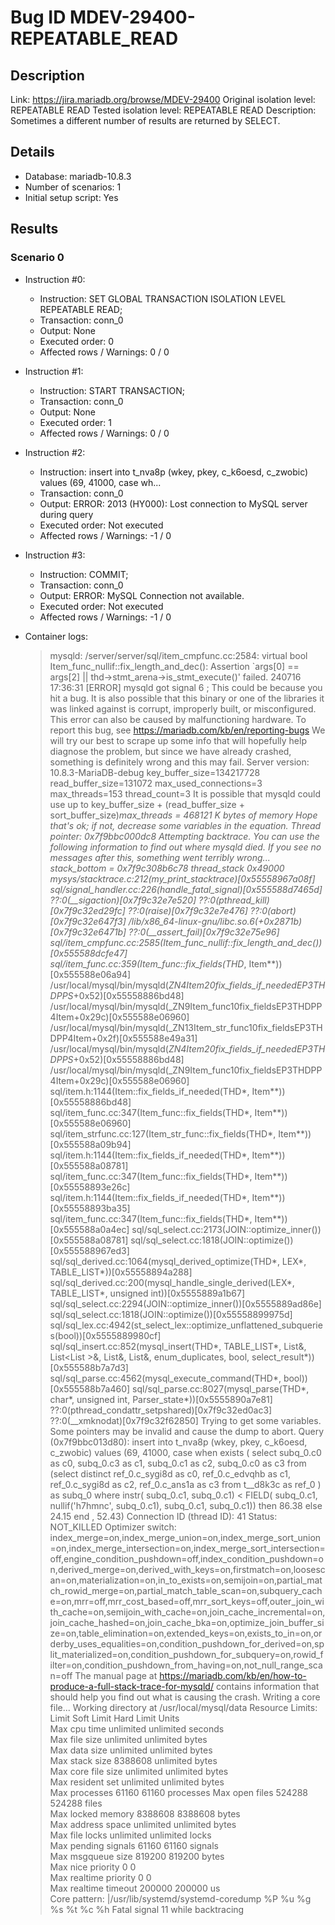 # Bug ID MDEV-29400-REPEATABLE_READ

## Description

Link:                     https://jira.mariadb.org/browse/MDEV-29400
Original isolation level: REPEATABLE READ
Tested isolation level:   REPEATABLE READ
Description:              Sometimes a different number of results are returned by SELECT.


## Details
 * Database: mariadb-10.8.3
 * Number of scenarios: 1
 * Initial setup script: Yes

## Results
### Scenario 0
 * Instruction #0:
     - Instruction:  SET GLOBAL TRANSACTION ISOLATION LEVEL REPEATABLE READ;
     - Transaction: conn_0
     - Output: None
     - Executed order: 0
     - Affected rows / Warnings: 0 / 0
 * Instruction #1:
     - Instruction:  START TRANSACTION;
     - Transaction: conn_0
     - Output: None
     - Executed order: 1
     - Affected rows / Warnings: 0 / 0
 * Instruction #2:
     - Instruction:  insert into t_nva8p (wkey, pkey, c_k6oesd, c_zwobic) values (69, 41000, case wh...
     - Transaction: conn_0
     - Output: ERROR: 2013 (HY000): Lost connection to MySQL server during query
     - Executed order: Not executed
     - Affected rows / Warnings: -1 / 0
 * Instruction #3:
     - Instruction:  COMMIT;
     - Transaction: conn_0
     - Output: ERROR: MySQL Connection not available.
     - Executed order: Not executed
     - Affected rows / Warnings: -1 / 0

 * Container logs:
   > mysqld: /server/server/sql/item_cmpfunc.cc:2584: virtual bool Item_func_nullif::fix_length_and_dec(): Assertion `args[0] == args[2] || thd->stmt_arena->is_stmt_execute()' failed.
   > 240716 17:36:31 [ERROR] mysqld got signal 6 ;
   > This could be because you hit a bug. It is also possible that this binary
   > or one of the libraries it was linked against is corrupt, improperly built,
   > or misconfigured. This error can also be caused by malfunctioning hardware.
   > To report this bug, see https://mariadb.com/kb/en/reporting-bugs
   > We will try our best to scrape up some info that will hopefully help
   > diagnose the problem, but since we have already crashed, 
   > something is definitely wrong and this may fail.
   > Server version: 10.8.3-MariaDB-debug
   > key_buffer_size=134217728
   > read_buffer_size=131072
   > max_used_connections=3
   > max_threads=153
   > thread_count=3
   > It is possible that mysqld could use up to 
   > key_buffer_size + (read_buffer_size + sort_buffer_size)*max_threads = 468121 K  bytes of memory
   > Hope that's ok; if not, decrease some variables in the equation.
   > Thread pointer: 0x7f9bbc000dc8
   > Attempting backtrace. You can use the following information to find out
   > where mysqld died. If you see no messages after this, something went
   > terribly wrong...
   > stack_bottom = 0x7f9c308b6c78 thread_stack 0x49000
   > mysys/stacktrace.c:212(my_print_stacktrace)[0x55558967a08f]
   > sql/signal_handler.cc:226(handle_fatal_signal)[0x555588d7465d]
   > ??:0(__sigaction)[0x7f9c32e7e520]
   > ??:0(pthread_kill)[0x7f9c32ed29fc]
   > ??:0(raise)[0x7f9c32e7e476]
   > ??:0(abort)[0x7f9c32e647f3]
   > /lib/x86_64-linux-gnu/libc.so.6(+0x2871b)[0x7f9c32e6471b]
   > ??:0(__assert_fail)[0x7f9c32e75e96]
   > sql/item_cmpfunc.cc:2585(Item_func_nullif::fix_length_and_dec())[0x555588dcfe47]
   > sql/item_func.cc:359(Item_func::fix_fields(THD*, Item**))[0x555588e06a94]
   > /usr/local/mysql/bin/mysqld(_ZN4Item20fix_fields_if_neededEP3THDPPS_+0x52)[0x55558886bd48]
   > /usr/local/mysql/bin/mysqld(_ZN9Item_func10fix_fieldsEP3THDPP4Item+0x29c)[0x555588e06960]
   > /usr/local/mysql/bin/mysqld(_ZN13Item_str_func10fix_fieldsEP3THDPP4Item+0x2f)[0x555588e49a31]
   > /usr/local/mysql/bin/mysqld(_ZN4Item20fix_fields_if_neededEP3THDPPS_+0x52)[0x55558886bd48]
   > /usr/local/mysql/bin/mysqld(_ZN9Item_func10fix_fieldsEP3THDPP4Item+0x29c)[0x555588e06960]
   > sql/item.h:1144(Item::fix_fields_if_needed(THD*, Item**))[0x55558886bd48]
   > sql/item_func.cc:347(Item_func::fix_fields(THD*, Item**))[0x555588e06960]
   > sql/item_strfunc.cc:127(Item_str_func::fix_fields(THD*, Item**))[0x555588a09b94]
   > sql/item.h:1144(Item::fix_fields_if_needed(THD*, Item**))[0x555588a08781]
   > sql/item_func.cc:347(Item_func::fix_fields(THD*, Item**))[0x55558893e26c]
   > sql/item.h:1144(Item::fix_fields_if_needed(THD*, Item**))[0x55558893ba35]
   > sql/item_func.cc:347(Item_func::fix_fields(THD*, Item**))[0x555588a0a4ec]
   > sql/sql_select.cc:2173(JOIN::optimize_inner())[0x555588a08781]
   > sql/sql_select.cc:1818(JOIN::optimize())[0x555588967ed3]
   > sql/sql_derived.cc:1064(mysql_derived_optimize(THD*, LEX*, TABLE_LIST*))[0x55558894a288]
   > sql/sql_derived.cc:200(mysql_handle_single_derived(LEX*, TABLE_LIST*, unsigned int))[0x5555889a1b67]
   > sql/sql_select.cc:2294(JOIN::optimize_inner())[0x5555889ad86e]
   > sql/sql_select.cc:1818(JOIN::optimize())[0x55558899975d]
   > sql/sql_lex.cc:4942(st_select_lex::optimize_unflattened_subqueries(bool))[0x5555889980cf]
   > sql/sql_insert.cc:852(mysql_insert(THD*, TABLE_LIST*, List<Item>&, List<List<Item> >&, List<Item>&, List<Item>&, enum_duplicates, bool, select_result*))[0x555588b7a7d3]
   > sql/sql_parse.cc:4562(mysql_execute_command(THD*, bool))[0x555588b7a460]
   > sql/sql_parse.cc:8027(mysql_parse(THD*, char*, unsigned int, Parser_state*))[0x5555890a7e81]
   > ??:0(pthread_condattr_setpshared)[0x7f9c32ed0ac3]
   > ??:0(__xmknodat)[0x7f9c32f62850]
   > Trying to get some variables.
   > Some pointers may be invalid and cause the dump to abort.
   > Query (0x7f9bbc013d80): insert into t_nva8p (wkey, pkey, c_k6oesd, c_zwobic) values (69, 41000, case when exists ( select subq_0.c0 as c0, subq_0.c3 as c1, subq_0.c1 as c2, subq_0.c0 as c3 from (select distinct ref_0.c_sygi8d as c0, ref_0.c_edvqhb as c1, ref_0.c_sygi8d as c2, ref_0.c_ans1a as c3 from t__d8k3c as ref_0 ) as subq_0 where instr( subq_0.c1, subq_0.c1) < FIELD( subq_0.c1, nullif('h7hmnc', subq_0.c1), subq_0.c1, subq_0.c1)) then 86.38 else 24.15 end , 52.43)
   > Connection ID (thread ID): 41
   > Status: NOT_KILLED
   > Optimizer switch: index_merge=on,index_merge_union=on,index_merge_sort_union=on,index_merge_intersection=on,index_merge_sort_intersection=off,engine_condition_pushdown=off,index_condition_pushdown=on,derived_merge=on,derived_with_keys=on,firstmatch=on,loosescan=on,materialization=on,in_to_exists=on,semijoin=on,partial_match_rowid_merge=on,partial_match_table_scan=on,subquery_cache=on,mrr=off,mrr_cost_based=off,mrr_sort_keys=off,outer_join_with_cache=on,semijoin_with_cache=on,join_cache_incremental=on,join_cache_hashed=on,join_cache_bka=on,optimize_join_buffer_size=on,table_elimination=on,extended_keys=on,exists_to_in=on,orderby_uses_equalities=on,condition_pushdown_for_derived=on,split_materialized=on,condition_pushdown_for_subquery=on,rowid_filter=on,condition_pushdown_from_having=on,not_null_range_scan=off
   > The manual page at https://mariadb.com/kb/en/how-to-produce-a-full-stack-trace-for-mysqld/ contains
   > information that should help you find out what is causing the crash.
   > Writing a core file...
   > Working directory at /usr/local/mysql/data
   > Resource Limits:
   > Limit                     Soft Limit           Hard Limit           Units     
   > Max cpu time              unlimited            unlimited            seconds   
   > Max file size             unlimited            unlimited            bytes     
   > Max data size             unlimited            unlimited            bytes     
   > Max stack size            8388608              unlimited            bytes     
   > Max core file size        unlimited            unlimited            bytes     
   > Max resident set          unlimited            unlimited            bytes     
   > Max processes             61160                61160                processes 
   > Max open files            524288               524288               files     
   > Max locked memory         8388608              8388608              bytes     
   > Max address space         unlimited            unlimited            bytes     
   > Max file locks            unlimited            unlimited            locks     
   > Max pending signals       61160                61160                signals   
   > Max msgqueue size         819200               819200               bytes     
   > Max nice priority         0                    0                    
   > Max realtime priority     0                    0                    
   > Max realtime timeout      200000               200000               us        
   > Core pattern: |/usr/lib/systemd/systemd-coredump %P %u %g %s %t %c %h
   > Fatal signal 11 while backtracing

